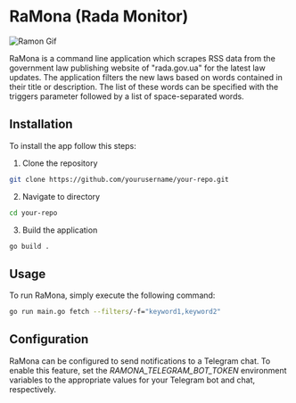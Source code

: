 # RaMona (Rada Monitor)

![Ramon Gif](https://media.giphy.com/media/pCg4tODDp38ze/giphy.gif)

RaMona is a command line application which scrapes RSS data from the government law publishing website of "rada.gov.ua" for the latest law updates. The application filters the new laws based on words contained in their title or description. The list of these words can be specified with the triggers parameter followed by a list of space-separated words.

## Installation
To install the app follow this steps:

1. Clone the repository
```bash
git clone https://github.com/yourusername/your-repo.git
```
2. Navigate to directory
```bash
cd your-repo
```
3. Build the application
```bash
go build .
```

## Usage
To run RaMona, simply execute the following command:

```bash
go run main.go fetch --filters/-f="keyword1,keyword2"
```

## Configuration

RaMona can be configured to send notifications to a Telegram chat. To enable this feature, set the *RAMONA_TELEGRAM_BOT_TOKEN* environment variables to the appropriate values for your Telegram bot and chat, respectively.

